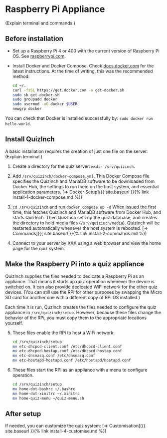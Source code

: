 # Raspberry Pi Appliance
(Explain terminal and commands.)

## Before installation
- Set up a Raspberry Pi 4 or 400 with the current version of Raspberry Pi OS. See [raspberrypi.com][1].

- Install Docker and Docker Compose. Check [docs.docker.com][2] for the latest instructions. At the time of writing, this was the recommended method:

    ```sh
    cd ~/.
    curl -fsSL https://get.docker.com -o get-docker.sh
    sudo sh get-docker.sh
    sudo groupadd docker
    sudo usermod -aG docker $USER
    newgrp docker
    ```

You can check that Docker is installed successfully by: `sudo docker run hello-world`.

## Install QuizInch
A basic installation requires the creation of just one file on the server. (Explain terminal.)

1. Create a directory for the quiz server: `mkdir /srv/quizinch`.

1. Add `/srv/quizinch/docker-compose.yml`. This Docker Compose file specifies the QuizInch and MariaDB software to be downloaded from Docker Hub, the settings to run them on the host system, and essential application parameters.
[&#8658; Docker Setup]({{ site.baseurl }}{% link install-1-docker-compose.md %})

1. `cd /srv/quizinch` and run `docker compose up -d` When issued the first time, this fetches QuizInch and MariaDB software from Docker Hub, and starts QuizInch. Then QuizInch sets up the quiz database, and creates the directory to hold media files (`/srv/quizinch/media`). QuizInch will be restarted automatically whenever the host system is rebooted.
[&#8658; Commands]({{ site.baseurl }}{% link install-2-commands.md %})

1. Connect to your server by XXX using a web browser and view the home page for the quiz system.

## Make the Raspberry Pi into a quiz appliance
QuizInch supplies the files needed to dedicate a Raspberry Pi as an appliance. That means it starts up quiz operation whenever the device is switched on. It can also provide dedicated WiFi network for the other quiz devices. (You can still use the RPi for other purposes by swapping the Micro SD card for another one with a different copy of RPi OS installed.)

Each time it is run, QuzInch creates the files needed to configure the quiz appliance in `/src/quizinch/setup`. However, because these files change the behavior of the RPi, you must copy them to the appropriate locations yourself. 

5. These files enable the RPi to host a WiFi network:
    ```sh
    cd /srv/quizinch/setup
    mv etc-dhcpcd-client.conf /etc/dhcpcd-client.conf
    mv etc-dhcpcd-hostap.conf /etc/dhcpcd-hostap.conf
    mv etc-dnsmasq.conf /etc/dnsmasq.conf
    mv etc-hostapd-hostapd.conf /etc/hostapd/hostapd.conf
    ```

1. These files start the RPi as an appliance with a menu to configure operation.
    ```sh
    cd /srv/quizinch/setup
    mv home-dot-bashrc ~/.bashrc
    mv home-dot-xinitrc ~/.xinitrc
    mv home-quiz-menu ~/quiz-menu.sh
    ```

## After setup
If needed, you can customize the quiz system:
[&#8658; Customisation]({{ site.baseurl }}{% link install-4-customise.md %})


[1]:	https://www.raspberrypi.com/documentation/computers/getting-started.html#setting-up-your-raspberry-pi
[2]:    [https://docs.docker.com/engine/install/debian/]
